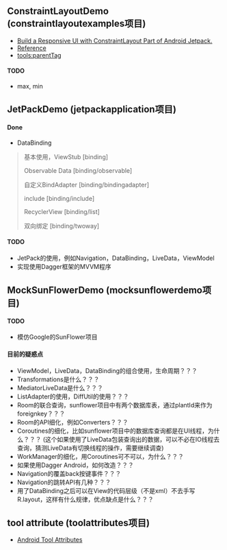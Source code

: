 ## ConstraintLayoutDemo (constraintlayoutexamples项目)
* [Build a Responsive UI with ConstraintLayout   Part of Android Jetpack.](https://developer.android.google.cn/training/constraint-layout/)
* [Reference](https://developer.android.google.cn/reference/android/support/constraint/packages)
* [tools:parentTag](https://android.jlelse.eu/android-dev-tip-5-55226527e780)
#### TODO
* max, min
## JetPackDemo (jetpackapplication项目)
#### Done
* DataBinding
> 基本使用，ViewStub [binding]
>
> Observable Data [binding/observable]
>
> 自定义BindAdapter [binding/bindingadapter]
>
> include [binding/include]
>
> RecyclerView [binding/list]
>
> 双向绑定 [binding/twoway]
#### TODO
* JetPack的使用，例如Navigation，DataBinding，LiveData，ViewModel
* 实现使用Dagger框架的MVVM程序
## MockSunFlowerDemo (mocksunflowerdemo项目)
#### TODO
* 模仿Google的SunFlower项目
#### 目前的疑惑点
* ViewModel，LiveData，DataBinding的组合使用，生命周期？？？
* Transformations是什么？？？
* MediatorLiveData是什么？？？
* ListAdapter的使用，DiffUtil的使用？？？
* Room的联合查询，sunflower项目中有两个数据库表，通过plantId来作为foreignkey？？？
* Room的API细化，例如Converters？？？
* Coroutines的细化，比如sunflower项目中的数据库查询都是在UI线程，为什么？？？
(这个如果使用了LiveData包装查询出的数据，可以不必在IO线程去查询，猜测LiveData有切换线程的操作，需要继续调查)
* WorkManager的细化，用Coroutines可不可以，为什么？？？
* 如果使用Dagger Android，如何改造？？？
* Navigation的覆盖back按键事件？？？
* Navigation的跳转API有几种？？？
* 用了DataBinding之后可以在View的代码层级（不是xml）不去手写R.layout，这样有什么规律，优点缺点是什么？？？
## tool attribute (toolattributes项目)
* [Android Tool Attributes](https://developer.android.com/studio/write/tool-attributes)